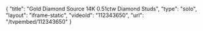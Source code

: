 {
    "title": "Gold   Diamond Source 14K 0.51ctw Diamond Studs",
    "type": "solo",
    "layout": "iframe-static",
    "videoId": "112343650",
    "url": "\/tvpembed\/112343650"
}